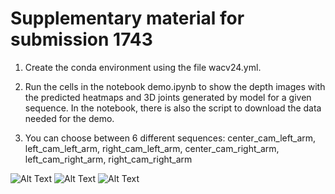 # Supplementary material for submission 1743

1. Create the conda environment using the file wacv24.yml.

2. Run the cells in the notebook demo.ipynb to show the depth images with the predicted heatmaps and 3D joints generated by model for a given sequence.
In the notebook, there is also the script to download the data needed for the demo.

3. You can choose between 6 different sequences: center_cam_left_arm, left_cam_left_arm, right_cam_left_arm, center_cam_right_arm, left_cam_right_arm, right_cam_right_arm

![Alt Text](visualization_0.gif)
![Alt Text](visualization_1.gif)
![Alt Text](visualization_2.gif)
